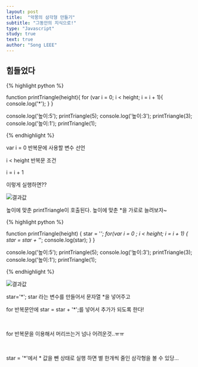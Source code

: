 ```yaml
---
layout: post
title:  "악몽의 삼각형 만들기"
subtitle: "그동안의 지식으로!"
type: "Javascript"
study: true
text: true
author: "Song LEEE"
---
```


## 힘들었다 

{% highlight python %}

  function printTriangle(height){
    for (var i = 0; i < height; i = i + 1){
      console.log('*');
    }
  } 

  console.log('높이:5');
  printTriangle(5);
  console.log('높이:3');
  printTriangle(3);
  console.log('높이:1');
  printTriangle(1);

{% endhighlight %}

<p class="txt_point">var i = 0 반복문에 사용할 변수 선언</p>
<p class="txt_point">i < height 반복문 조건</p>
<p class="txt_point">i = i + 1</p>

<p>이렇게 실행하면??</p>

![결과값](https://user-images.githubusercontent.com/43769441/59655855-bb205d00-91d6-11e9-90d1-92f7e4aabc8b.png)

<p class="txt_point02">높이에 맞춘 printTriangle이 호출된다. 높이에 맞춘 *을 가로로 늘려보자~</p>

{% highlight python %}

function printTriangle(height) {
  star = '*';
  for(var i = 0 ; i < height; i = i + 1) {
    star = star + '*';
    console.log(star);
  }
}

console.log('높이:5');
  printTriangle(5);
  console.log('높이:3');
  printTriangle(3);
  console.log('높이:1');
  printTriangle(1);

{% endhighlight %}

![결과값](https://user-images.githubusercontent.com/43769441/59656199-c88a1700-91d7-11e9-9b96-e79a1a2c9b42.png)

<p>star='*'; star 라는 변수를 만들어서 문자열 *을 넣어주고</p>
<p>for 반복문안에 star = star + '*';를 넣어서 추가가 되도록 한다!</p>

<br>

<p class="txt_point">for 반복문을 이용해서 머리쓰는거 넘나 어려운것..ㅠㅠ </p>

<br>

<p class="txt_point">star = '*'에서 * 값을 뺀 상태로 실행 하면 별 한개씩 줄인 삼각형을 볼 수 있당... </p>

